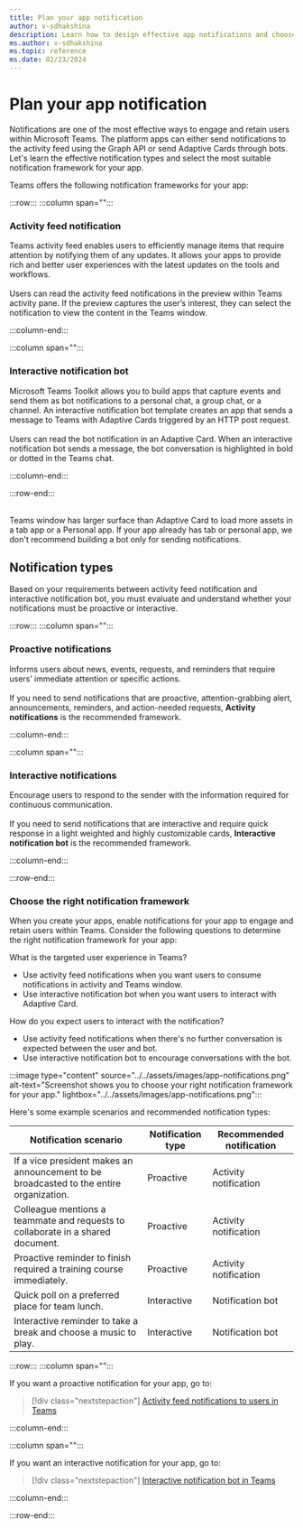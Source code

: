 ```yaml
---
title: Plan your app notification
author: v-sdhakshina
description: Learn how to design effective app notifications and choose the right framework for your app.
ms.author: v-sdhakshina
ms.topic: reference
ms.date: 02/23/2024
---
```


# Plan your app notification

Notifications are one of the most effective ways to engage and retain users within Microsoft Teams. The platform apps can either send notifications to the activity feed using the Graph API or send Adaptive Cards through bots. Let's learn the effective notification types and select the most suitable notification framework for your app.

Teams offers the following notification frameworks for your app:

:::row:::
   :::column span="":::

### Activity feed notification

Teams activity feed enables users to efficiently manage items that require attention by notifying them of any updates. It allows your apps to provide rich and better user experiences with the latest updates on the tools and workflows.
<br><br>
Users can read the activity feed notifications in the preview within Teams activity pane. If the preview captures the user’s interest, they can select the notification to view the content in the Teams window.

   :::column-end:::

   :::column span="":::

### Interactive notification bot

Microsoft Teams Toolkit allows you to build apps that capture events and send them as bot notifications to a personal chat, a group chat, or a channel. An interactive notification bot template creates an app that sends a message to Teams with Adaptive Cards triggered by an HTTP post request.
<br><br>
Users can read the bot notification in an Adaptive Card. When an interactive notification bot sends a message, the bot conversation is highlighted in bold or dotted in the Teams chat.

   :::column-end:::

:::row-end:::

<br>
Teams window has larger surface than Adaptive Card to load more assets in a tab app or a Personal app. If your app already has tab or personal app, we don't recommend building a bot only for sending notifications.

## Notification types

Based on your requirements between activity feed notification and interactive notification bot, you must evaluate and understand whether your notifications must be proactive or interactive.

:::row:::
   :::column span="":::

### Proactive notifications

Informs users about news, events, requests, and reminders that require users’ immediate attention or specific actions. <br><br> If you need to send notifications that are proactive, attention-grabbing alert, announcements, reminders, and action-needed requests, **Activity notifications** is the recommended framework.

   :::column-end:::

   :::column span="":::

### Interactive notifications

Encourage users to respond to the sender with the information required for continuous communication. <br><br> If you need to send notifications that are interactive and require quick response in a light weighted and highly customizable cards, **Interactive notification bot** is the recommended framework.

   :::column-end:::

:::row-end:::

### Choose the right notification framework

When you create your apps, enable notifications for your app to engage and retain users within Teams. Consider the following questions to determine the right notification framework for your app:

What is the targeted user experience in Teams?

* Use activity feed notifications when you want users to consume notifications in activity and Teams window.<br>
* Use interactive notification bot when you want users to interact with Adaptive Card.

How do you expect users to interact with the notification?

* Use activity feed notifications when there's no further conversation is expected between the user and bot.
* Use interactive notification bot to encourage conversations with the bot.

:::image type="content" source="../../assets/images/app-notifications.png" alt-text="Screenshot shows you to choose your right notification framework for your app." lightbox="../../assets/images/app-notifications.png":::

Here's some example scenarios and recommended notification types:

|Notification scenario|Notification type |Recommended notification|
|----|----|----|
|If a vice president makes an announcement to be broadcasted to the entire organization.|Proactive|Activity notification |
|Colleague mentions a teammate and requests to collaborate in a shared document.|Proactive|Activity notification |
|Proactive reminder to finish required a training course immediately.|Proactive|Activity notification|
|Quick poll on a preferred place for team lunch.|Interactive|Notification bot|
|Interactive reminder to take a break and choose a music to play.|Interactive|Notification bot|

:::row:::
   :::column span="":::

If you want a proactive notification for your app, go to:

> [!div class="nextstepaction"]
> [Activity feed notifications to users in Teams](/graph/teams-send-activityfeednotifications)

   :::column-end:::

   :::column span="":::

If you want an interactive notification for your app, go to:

> [!div class="nextstepaction"]
> [Interactive notification bot in Teams](../../bots/how-to/conversations/interactive-notification-bot-in-teams.md)

   :::column-end:::

:::row-end:::
